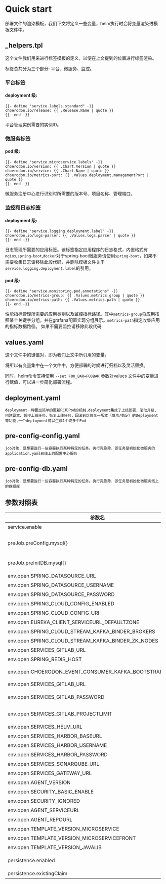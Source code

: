 # Quick start

部署文件的渲染模板，我们下文将定义一些变量，helm执行时会将变量渲染进模板文件中。

## _helpers.tpl

这个文件我们用来进行标签模板的定义，以便在上文提到的位置进行标签渲染。

标签总共分为三个部分: 平台、微服务、监控。

### 平台标签

#### deployment 级:

```
{{- define "service.labels.standard" -}}
choerodon.io/release: {{ .Release.Name | quote }}
{{- end -}}
```
平台管理实例需要的实例ID。

### 微服务标签

#### pod 级:

```
{{- define "service.microservice.labels" -}}
choerodon.io/version: {{ .Chart.Version | quote }}
choerodon.io/service: {{ .Chart.Name | quote }}
choerodon.io/metrics-port: {{ .Values.deployment.managementPort | quote }}
{{- end -}}
```
微服务注册中心进行识别时所需要的版本号、项目名称、管理端口。

### 监控和日志标签

#### deployment 级:

```
{{- define "service.logging.deployment.label" -}}
choerodon.io/logs-parser: {{ .Values.logs.parser | quote }}
{{- end -}}
```
日志管理所需要的应用标签。该标签指定应用程序的日志格式，内置格式有`nginx`,`spring-boot`,`docker`对于spring-boot微服务请使用`spring-boot`，如果不需要收集日志请移除此段代码，并删除模板文件关于`service.logging.deployment.label`的引用。

#### pod 级:

```
{{- define "service.monitoring.pod.annotations" -}}
choerodon.io/metrics-group: {{ .Values.metrics.group | quote }}
choerodon.io/metrics-path: {{ .Values.metrics.path | quote }}
{{- end -}}
```
性能指标管理所需要的应用类别以及监控指标路径。其中`metrics-group`将应用按照某个关键字分组，并在grafana配置实现分组展示。`metrics-path`指定收集应用的指标数据路径。
如果不需要监控请移除此段代码

## values.yaml

这个文件中的键值对，即为我们上文中所引用的变量。

将所以有变量集中在一个文件中，方便部署的时候进行归档以及灵活替换。

同时，helm命令支持使用 `--set FOO_BAR=FOOBAR` 参数对values 文件中的变量进行赋值，可以进一步简化部署流程。


## deployment.yaml

    deployment一种更加简单的更新RC和Pod的机制,deployment集成了上线部署、滚动升级、创建副本、暂停上线任务，恢复上线任务，回滚到以前某一版本（成功/稳定）的Deployment等功能,一个deployment可以生成1个或多个Pod

## pre-config-config.yaml

    job对象，是想要运行一些容器执行某种特定的任务。执行完删除，该任务是初始化微服务的application.yaml到线上的配置中心服务

## pre-config-db.yaml

    job对象，是想要运行一些容器执行某种特定的任务。执行完删除，该任务是初始化微服务线上的数据库


## 参数对照表

参数名 | 含义 
--- |  --- 
service.enable|是否创建service
preJob.preConfig.mysql{}|初始化配置所需manager_service数据库信息
preJob.preInitDB.mysql{}|初始化数据库所需数据库信息
env.open.SPRING_DATASOURCE_URL|数据库链接地址
env.open.SPRING_DATASOURCE_USERNAME|数据库用户名
env.open.SPRING_DATASOURCE_PASSWORD|数据库密码
env.open.SPRING_CLOUD_CONFIG_ENABLED|启用配置中心
env.open.SPRING_CLOUD_CONFIG_URI|配置中心地址
env.open.EUREKA_CLIENT_SERVICEURL_DEFAULTZONE|注册服务地址
env.open.SPRING_CLOUD_STREAM_KAFKA_BINDER_BROKERS|kafka地址
env.open.SPRING_CLOUD_STREAM_KAFKA_BINDER_ZK_NODES|zookeeper地址
env.open.SERVICES_GITLAB_URL|gitlab地址
env.open.SPRING_REDIS_HOST|redis地址
env.open.CHOERODON_EVENT_CONSUMER_KAFKA_BOOTSTRAP_SERVERS|kafka bootstrap 地址
env.open.SERVICES_GITLAB_URL|gitlab 地址
env.open.SERVICES_GITLAB_PASSWORD|gitlab默认创建用户密码
env.open.SERVICES_GITLAB_PROJECTLIMIT|gitlab用户可以创建项目限制
env.open.SERVICES_HELM_URL|helm地址
env.open.SERVICES_HARBOR_BASEURL|harbor地址
env.open.SERVICES_HARBOR_USERNAME|harbor用户名
env.open.SERVICES_HARBOR_PASSWORD|harbor密码
env.open.SERVICES_SONARQUBE_URL|sonarqube地址
env.open.SERVICES_GATEWAY_URL|gateway地址
env.open.AGENT_VERSION|agengt版本
env.open.SECURITY_BASIC_ENABLE|安全性验证
env.open.SECURITY_IGNORED|安全性忽略
env.open.AGENT_SERVICEURL|agent地址
env.open.AGENT_REPOURL|agent仓库地址
env.open.TEMPLATE_VERSION_MICROSERVICE|微服务模板版本
env.open.TEMPLATE_VERSION_MICROSERVICEFRONT|前端服务模板版本
env.open.TEMPLATE_VERSION_JAVALIB|javalib模板版本
persistence.enabled|是否启用持久化存储
persistence.existingClaim|绑定的pvc名称
